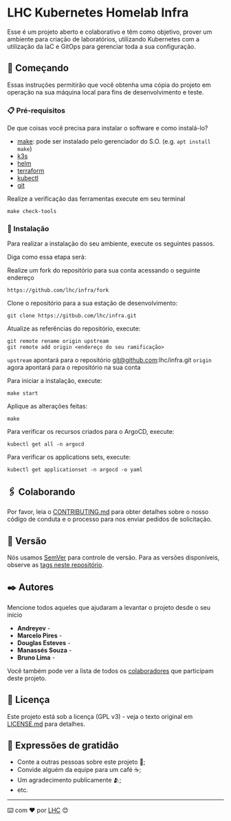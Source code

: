 # LHC Kubernetes Homelab Infra

Esse é um projeto aberto e colaborativo e têm como objetivo, prover um ambiente para criação de laboratórios, utilizando Kubernetes com a utilização da IaC e GitOps
para gerenciar toda a sua configuração.

## 🚀 Começando

Essas instruções permitirão que você obtenha uma cópia do projeto em operação na sua máquina local para fins de desenvolvimento e teste.

### 📋 Pré-requisitos

De que coisas você precisa para instalar o software e como instalá-lo?
- [make](https://www.gnu.org/software/make/manual/make.html): pode ser instalado pelo gerenciador do S.O. (e.g. `apt install make`)
- [k3s](https://docs.k3s.io/quick-start#install-script)
- [helm](https://helm.sh/docs/intro/install/#from-script)
- [terraform](https://developer.hashicorp.com/terraform/install?product_intent=terraform#linux)
- [kubectl](https://kubernetes.io/pt-br/docs/tasks/tools/install-kubectl-linux/#instale-o-bin%C3%A1rio-kubectl-no-linux-usando-o-curl)
- [git](https://git-scm.com/downloads)


Realize a verificação das ferramentas execute em seu terminal
```
make check-tools
```

### 🔧 Instalação

Para realizar a instalação do seu ambiente, execute os seguintes passos.

Diga como essa etapa será:

Realize um fork do repositório para sua conta acessando o seguinte endereço
```
https://github.com/lhc/infra/fork
```

Clone o repositório para a sua estação de desenvolvimento:
```
git clone https://gitbub.com/lhc/infra.git
```

Atualize as referências do repositório, execute:
```
git remote rename origin upstream
git remote add origin <endereço do seu ramificação>
```

`upstream` apontará para o repositório git@github.com:lhc/infra.git
`origin` agora apontará para o repositório na sua conta

Para iniciar a instalação, execute:

```
make start
```

Aplique as alterações feitas:
```
make
```

Para verificar os recursos criados para o ArgoCD, execute:
```
kubectl get all -n argocd
```
Para verificar os applications sets, execute:
```
kubectl get applicationset -n argocd -o yaml
```

## 🖇️ Colaborando

Por favor, leia o [CONTRIBUTING.md](https://github.com/lhc/infra/blob/main/CONTRIBUTING.md) para obter detalhes sobre o nosso código de conduta e o processo para nos enviar pedidos de solicitação.

## 📌 Versão

Nós usamos [SemVer](http://semver.org/) para controle de versão. Para as versões disponíveis, observe as [tags neste repositório](https://github.com/suas/tags/do/projeto).

## ✒️ Autores

Mencione todos aqueles que ajudaram a levantar o projeto desde o seu início

* **Andreyev** -
* **Marcelo Pires** -
* **Douglas Esteves** -
* **Manassés Souza** -
* **Bruno Lima** -

Você também pode ver a lista de todos os [colaboradores](https://github.com/lhc/infra/graphs/contributors) que participam deste projeto.

## 📄 Licença

Este projeto está sob a licença (GPL v3) - veja o texto original em [LICENSE.md](https://github.com/lhc/infra/LICENSE.md) para detalhes.

## 🎁 Expressões de gratidão

* Conte a outras pessoas sobre este projeto 📢;
* Convide alguém da equipe para um café ☕;
* Um agradecimento publicamente 🫂;
* etc.


---
⌨️ com ❤️ por [LHC](https://lhc.net.br/) 😊

